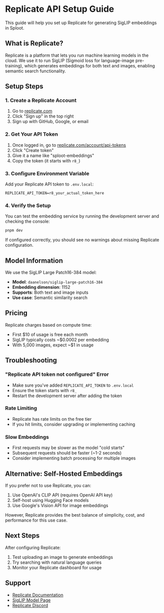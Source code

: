 # Replicate API Setup Guide

This guide will help you set up Replicate for generating SigLIP embeddings in Sploot.

## What is Replicate?

Replicate is a platform that lets you run machine learning models in the cloud. We use it to run SigLIP (Sigmoid loss for language-image pre-training), which generates embeddings for both text and images, enabling semantic search functionality.

## Setup Steps

### 1. Create a Replicate Account

1. Go to [replicate.com](https://replicate.com)
2. Click "Sign up" in the top right
3. Sign up with GitHub, Google, or email

### 2. Get Your API Token

1. Once logged in, go to [replicate.com/account/api-tokens](https://replicate.com/account/api-tokens)
2. Click "Create token"
3. Give it a name like "sploot-embeddings"
4. Copy the token (it starts with `r8_`)

### 3. Configure Environment Variable

Add your Replicate API token to `.env.local`:

```env
REPLICATE_API_TOKEN=r8_your_actual_token_here
```

### 4. Verify the Setup

You can test the embedding service by running the development server and checking the console:

```bash
pnpm dev
```

If configured correctly, you should see no warnings about missing Replicate configuration.

## Model Information

We use the SigLIP Large Patch16-384 model:
- **Model**: `daanelson/siglip-large-patch16-384`
- **Embedding dimension**: 1152
- **Supports**: Both text and image inputs
- **Use case**: Semantic similarity search

## Pricing

Replicate charges based on compute time:
- First $10 of usage is free each month
- SigLIP typically costs ~$0.0002 per embedding
- With 5,000 images, expect ~$1 in usage

## Troubleshooting

### "Replicate API token not configured" Error
- Make sure you've added `REPLICATE_API_TOKEN` to `.env.local`
- Ensure the token starts with `r8_`
- Restart the development server after adding the token

### Rate Limiting
- Replicate has rate limits on the free tier
- If you hit limits, consider upgrading or implementing caching

### Slow Embeddings
- First requests may be slower as the model "cold starts"
- Subsequent requests should be faster (~1-2 seconds)
- Consider implementing batch processing for multiple images

## Alternative: Self-Hosted Embeddings

If you prefer not to use Replicate, you can:
1. Use OpenAI's CLIP API (requires OpenAI API key)
2. Self-host using Hugging Face models
3. Use Google's Vision API for image embeddings

However, Replicate provides the best balance of simplicity, cost, and performance for this use case.

## Next Steps

After configuring Replicate:
1. Test uploading an image to generate embeddings
2. Try searching with natural language queries
3. Monitor your Replicate dashboard for usage

## Support

- [Replicate Documentation](https://replicate.com/docs)
- [SigLIP Model Page](https://replicate.com/daanelson/siglip-large-patch16-384)
- [Replicate Discord](https://discord.gg/replicate)